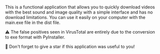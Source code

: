This is a functional application that allows you to quickly download videos with the best sound and image quality with a simple interface and has no download limitations.
You can use it easily on your computer with the main.exe file in the dist file.

⚠️ The false positives seen in VirusTotal are entirely due to the conversion to exe format with PyInstaller.

🚀 Don't forget to give a star if this application was useful to you!
